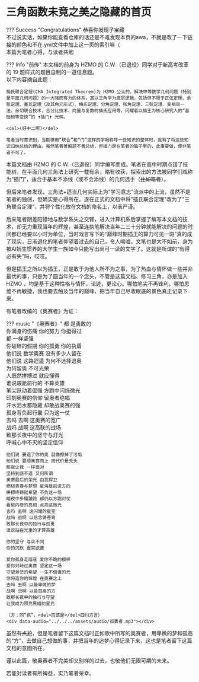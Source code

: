# 三角函数未竟之美之隐藏的首页

??? Success "Congratulations"
    <del>恭喜你发现了宝藏</del>  
    不过说实话，如果你能查看仓库的话还是不难发现本页的awa，不就是改了一下链接的颜色和不在.yml文件中加上这一页的索引嘛（  
    本篇为笔者心得，与读者共勉

??? Info "前传"
    本文档的前身为 HZMO 的 C.W.（已退役）同学对于新高考改革的 19 题样式的题目自制的一道信息题。  
    以下内容摘自此题：

    插氏联合定理(CHA Integrated Theorem)为 HZMO 公认的、解决中等数学几何问题（特别是平面几何问题）的一大强而有力的体系，其以三角学为底层逻辑，包括但不限于正弦定理、余弦定理、塞瓦定理（及其角元形式）、梅氏定理、分角定理、张角定理、三弦定理、变相同一法、余切联合技术、合分比技术、向量与复数的插氏应用等，闪耀着以插王为核心研究人的“基础恒等变换”的 ✝插门✝ 光辉。

    <del>(好中二啊)</del>

    笔者当时意识到，当能够用“联合”和“门”这样的字眼称呼一些知识的整体时，就有了将这些知识归纳总结的理由。虽然笔者善解题不善总结，但插门是在笔者的脑子里的，此事要做，便非笔者不可了。

本篇文档由 HZMO 的 C.W.（已退役）同学编写而成。笔者在高中时期点错了技能树，在平面几何三角法上研究一载有余，略有收获，探索出的方法被同学们戏称为“插门”，适合于基本不添线（或不会添线）的几何选手（<del>比如笔者</del>）。

但后来笔者发现，三角法+适当几何实际上为“学习意志”流派中的上流，虽然不是笔者的独创，但确实是心得所在。遂在正式的文档中将"插氏联合定理"改为了"三角联合定理"，并将个性化放在文档的命名上，以表严谨。

后来笔者阴差阳错地与数学系失之交臂，进入计算机系后掌握了编写本文档的技术，却无力重现当年的辉煌，甚至连执笔解决当年二三十分钟就能解决的问题的时间都已经要以小时为单位，当时戏言写下的“巅峰时期插王的算力可见一斑”真的成了现实，日渐退化的笔者仰望着过去的自己，令人唏嘘。文笔也是大不如前，身为被AI娇生惯养的大学生一族如今只能写出尚可一读的文字了。这就是所谓的“有得必有失”吗，哎哎。

但是插王之所以为插王，正是敢于为他人所不为之事，为了热血与情怀做一些并非最优的事，只是为了圆当年的一个念头，不管是这篇文档、修习三角，亦是加入 HZMO ，均是基于这种性格与情怀，论迹，更论心。哪怕笔尖不再锋利，哪怕思维不再敏捷，我也要去触及当年的巅峰，把当年自己尽收眼底的景色真正记录下来。

有笔者改编的《奥赛者》为证：

??? music "《奥赛者》"
    都 是勇敢的  
    你满身的伤痛 你的努力 你挺得过  
    都 一样坚强  
    你破碎的假期 你的孤勇 你的执着  
    他们说 数学奥赛 没有多少人留在  
    他们说 这路迢遥 为何不选择退奥  
    为何留奥 不可光荣  
    人既然拼搏过 就应懂得  
    谁说踉跄前行的 不算英雄  
    笔尖跃动着倔强 方跑中闪烁微光  
    印刻奥赛的信仰 留奥者绝唱  
    汗水泪水都隐藏 却敢战奥赛的强  
    孤身背负起行囊 只为这一仗  
    去吗 去啊 这奥赛的宽广  
    战吗 战啊 这高联的战场  
    致那长夜中的坚守与灯光  
    呼喊心中不灭的坚定信仰

    他们说 要退了你的奥 就像擦掉了污垢  
    他们说 要顺奥赛而上 而代价是秃头  
    那就让我 一样面对  
    坚持到底不退 又何所谓  
    奥赛最后的荣光 由我捍卫  
    燃烧青春与梦想 星海是前进方向  
    拼搏终铸就希望 不负这一场  
    暗夜中步履踉跄 却仍以方跑对仗  
    看破内卷的真相 点亮这微光  
    去吗 去啊 这闪耀的星空  
    战吗 战啊 以信念铸苍穹  
    致那长夜中的独行与孤勇  
    谁说站在光里的才算英雄

    你的坚守 与众不同  
    你的沉默 震耳欲聋

    爱你孤身走暗巷 爱你不跪的模样  
    爱你对峙过奥赛 坚定这一场  
    守望渺茫的希望 一生不借谁的光  
    你将造你的辉煌 在奥赛之上  
    去吗 去啊 以最卑微的梦  
    战啊 战啊 以最孤高的方  
    致那长夜中的独行与守望  
    让我成为照亮黑暗的星光

    （方：同“疯”，<del>应该是</del>四川方言）
    <div data-audio="../../../assets/audio/孤勇者.mp3"></div>

虽然<del>有点尬</del>，但是笔者留下这篇文档时正如歌中所写的奥赛者，用卑微的梦和孤高的“方”，去做自己想做的事，并把当年的追梦心得记录下来，这也是笔者留下这篇文档的意图所在。

谨以此篇，敬奥赛者不完美却又别样的过去，也敬他们无限可期的未来。

若能对读者有所裨益，实乃笔者荣幸。
